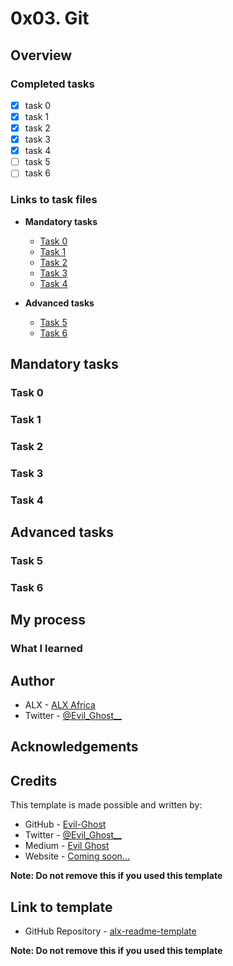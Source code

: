 # 0x03. Git

<!-- Remove this line if you want Table of contents
## Table of contents

- [Overview](#overview)
  - [Completed tasks](#completed-tasks)
  - [Links to task files](#links-to-task-files)
    - [Links to other files](#links-to-other-files)
- [Mandatory tasks](#mandatory-tasks)
- [Advanced tasks](#advanced-tasks)
- [My process](#my-process)
  - [Built with](#built-with)
  - [What I learned](#what-i-learned)
- [Author](#author)
- [Acknowledgments](#acknowledgements)
- [Credits](#credits)
- [Link to template](#link-to-template)
remove this line if you removed the one above -->

## Overview

### Completed tasks

- [x] task 0
- [x] task 1
- [x] task 2
- [x] task 3
- [x] task 4
- [ ] task 5
- [ ] task 6

### Links to task files

- **Mandatory tasks**
  - [Task 0][Task 0]
  - [Task 1][Task 1]
  - [Task 2][Task 2]
  - [Task 3][Task 3]
  - [Task 4][Task 4]

- **Advanced tasks**
  - [Task 5][Task 5]
  - [Task 6][Task 6]

[Task 0]: ./replace-this-with-file-name
[Task 1]: ./replace-this-with-file-name
[Task 2]: ./replace-this-with-file-name
[Task 3]: ./replace-this-with-file-name
[Task 4]: ./replace-this-with-file-name
[Task 5]: ./replace-this-with-file-name
[Task 6]: ./replace-this-with-file-name

## Mandatory tasks

### Task 0


### Task 1


### Task 2


### Task 3


### Task 4


## Advanced tasks

### Task 5


### Task 6


## My process

### What I learned


## Author

- ALX - [ALX Africa](https://www.alxafrica.com)
- Twitter - [@Evil\_Ghost\_\_](https://www.twitter.com/evil_ghost__)

## Acknowledgements


## Credits

This template is made possible and written by:
- GitHub - [Evil-Ghost](https://github.com/Evil-Ghost)
- Twitter - [@Evil\_Ghost\_\_](https://www.twitter.com/evil_ghost__)
- Medium - [Evil Ghost](https://medium.com/@evilghost)
- Website - [Coming soon...](#)

**Note: Do not remove this if you used this template**

## Link to template

- GitHub Repository - [alx-readme-template](https://github.com/Evil-Ghost/alx-readme-template)

**Note: Do not remove this if you used this template**

